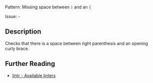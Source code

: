 Pattern: Missing space between `)` and an `{`

Issue: -

## Description

Checks that there is a space between right parenthesis and an opening curly brace.

## Further Reading

* [lintr - Available linters](https://lintr.r-lib.org/reference/index.html)